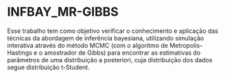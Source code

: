 # INFBAY_MR-GIBBS
 Esse trabalho tem como objetivo verificar o conhecimento e aplicação das técnicas da abordagem de inferência bayesiana, utilizando simulação interativa através do método MCMC (com o algoritmo de Metropolis-Hastings e o amostrador de Gibbs) para encontrar as estimativas do parâmetros de uma distribuição a posteriori, cuja distribuição dos dados segue distribuição t-Student.
